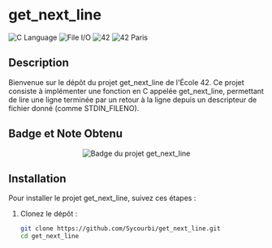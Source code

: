 # get_next_line

![C Language](https://img.shields.io/badge/language-C-blue)
![File I/O](https://img.shields.io/badge/file%20I/O-yes-brightgreen)
![42](https://img.shields.io/badge/school-42-green)
![42 Paris](https://img.shields.io/badge/42-Paris-blue)

## Description

Bienvenue sur le dépôt du projet get_next_line de l'École 42. Ce projet consiste à implémenter une fonction en C appelée get_next_line, permettant de lire une ligne terminée par un retour à la ligne depuis un descripteur de fichier donné (comme STDIN_FILENO).

## Badge et Note Obtenu

<div align="center">
  <img src="https://github.com/ayogun/42-project-badges/blob/main/badges/get_next_linem.png?raw=true"alt="Badge du projet get_next_line">
</div>

## Installation

Pour installer le projet get_next_line, suivez ces étapes :

1. Clonez le dépôt :

   ```bash
   git clone https://github.com/Sycourbi/get_next_line.git
   cd get_next_line
   ```
